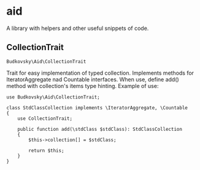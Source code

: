# aid
A library with helpers and other useful snippets of code.

## CollectionTrait
```
Budkovsky\Aid\CollectionTrait
```
Trait for easy implementation of typed collection. 
Implements methods for IteratorAggregate nad Countable interfaces. 
When use, define add() method with collection's items type hinting. 
Example of use:
```
use Budkovsky\Aid\CollectionTrait;

class StdClassCollection implements \IteratorAggregate, \Countable
{
    use CollectionTrait;
    
    public function add(\stdClass $stdClass): StdClassCollection
    {
        $this->collection[] = $stdClass;
        
        return $this;
    }
}
```
